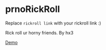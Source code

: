 # prnoRickRoll

Replace `rickroll link` with your rickroll link :)

<p> Rick roll ur horny friends. By hx3</p>

<a href="http://hx3dev.tk/">Demo<a>

